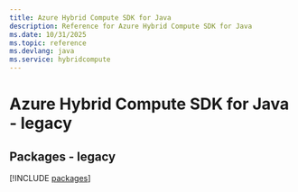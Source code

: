 ```yaml
---
title: Azure Hybrid Compute SDK for Java
description: Reference for Azure Hybrid Compute SDK for Java
ms.date: 10/31/2025
ms.topic: reference
ms.devlang: java
ms.service: hybridcompute
---
```

# Azure Hybrid Compute SDK for Java - legacy
## Packages - legacy
[!INCLUDE [packages](hybrid-compute-index.md)]